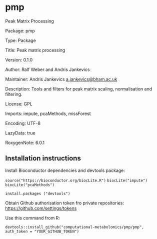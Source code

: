 # pmp
Peak Matrix Processing

Package: pmp

Type: Package

Title: Peak matrix processing

Version: 0.1.0

Author: Ralf Weber and Andris Jankevics

Maintainer: Andris Jankevics <a.jankevics@bham.ac.uk>

Description: Tools and filters for peak matrix scaling, normalisation and filtering.

License: GPL

Imports: impute, pcaMethods, missForest

Encoding: UTF-8

LazyData: true

RoxygenNote: 6.0.1

## Installation instructions

Install Bioconductor dependencies and devtools package:

`source("https://bioconductor.org/biocLite.R")`
`biocLite("impute")`
`biocLite("pcaMethods")`

`install.packages ("devtools")`

Obtain Github authorisation token fro private repositories: https://github.com/settings/tokens

Use this command from R:

`devtools::install_github("computational-metabolomics/pmp/pmp", auth_token = "YOUR_GITHUB_TOKEN")`
